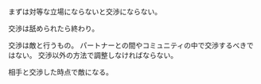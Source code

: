 まずは対等な立場にならないと交渉にならない。

交渉は舐められたら終わり。

交渉は敵と行うもの。
パートナーとの間やコミュニティの中で交渉するべきではない。
交渉以外の方法で調整しなければならない。

相手と交渉した時点で敵になる。
